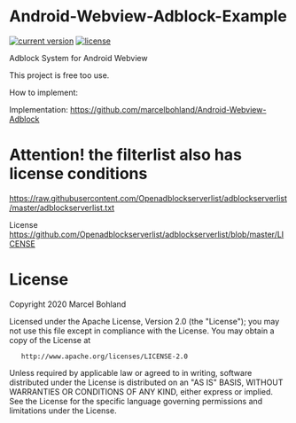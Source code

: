 # Android-Webview-Adblock-Example

[![current version](https://img.shields.io/badge/current%20version-1.0.0-blue.svg)](https://github.com/marcelbohland/Android-Webview-Adblock-Example/releases/tag/1.0.0)
[![license](https://img.shields.io/badge/license-Apache%20License%202.0-red.svg)](https://github.com/marcelbohland/Android-Webview-Adblock-Example/blob/master/LICENSE)

Adblock System for Android Webview

This project is free too use.

How to implement:

Implementation: https://github.com/marcelbohland/Android-Webview-Adblock


# Attention! the filterlist also has license conditions

https://raw.githubusercontent.com/Openadblockserverlist/adblockserverlist/master/adblockserverlist.txt

License https://github.com/Openadblockserverlist/adblockserverlist/blob/master/LICENSE

# License

 Copyright 2020 Marcel Bohland

   Licensed under the Apache License, Version 2.0 (the "License");
   you may not use this file except in compliance with the License.
   You may obtain a copy of the License at

       http://www.apache.org/licenses/LICENSE-2.0

   Unless required by applicable law or agreed to in writing, software
   distributed under the License is distributed on an "AS IS" BASIS,
   WITHOUT WARRANTIES OR CONDITIONS OF ANY KIND, either express or implied.
   See the License for the specific language governing permissions and
   limitations under the License.
